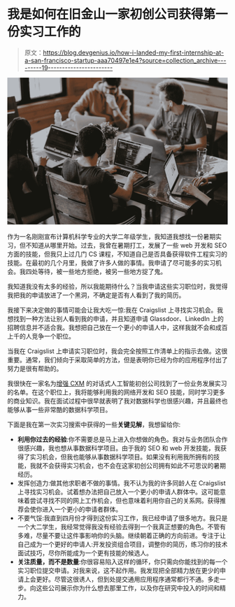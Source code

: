 # 我是如何在旧金山一家初创公司获得第一份实习工作的

> 原文：<https://blog.devgenius.io/how-i-landed-my-first-internship-at-a-san-francisco-startup-aaa70497e1e4?source=collection_archive---------19----------------------->

![](img/aaedf29a341203f9a0571dca8b01c0c0.png)

作为一名刚刚宣布计算机科学专业的大学二年级学生，我知道我想找一份暑期实习，但不知道从哪里开始。过去，我曾在暑期打工，发展了一些 web 开发和 SEO 方面的技能，但我只上过几门 CS 课程，不知道自己是否具备获得软件工程实习的技能。在最初的几个月里，我做了许多人做的事情。我申请了尽可能多的实习机会。我四处等待，被一些地方拒绝，被另一些地方捉了鬼。

我知道我没有太多的经验，所以我能期待什么？当我申请这些实习职位时，我觉得我把我的申请放进了一个黑洞，不确定是否有人看到了我的简历。

我接下来决定做的事情可能会让我大吃一惊:我在 Craigslist 上寻找实习机会。我想找到一种方法让别人看到我的申请，并且知道申请 Glassdoor、LinkedIn 上的招聘信息并不适合我。我想把自己放在一个更小的申请人中，这样我就不会和成百上千的人竞争一个职位。

当我在 Craigslist 上申请实习职位时，我会完全按照工作清单上的指示去做。这很重要。通常，我们倾向于采取简单的方法，但是表明你已经为你的应用程序付出了努力是很有帮助的。

我很快在一家名为[增强 CXM](https://www.augmentcxm.com/) 的对话式人工智能初创公司找到了一份业务发展实习的名单。在这个职位上，我将能够利用我的网络开发和 SEO 技能，同时学习更多的商业知识。我在面试过程中很早就表明了我对数据科学也很感兴趣，并且最终也能够从事一些非常酷的数据科学项目。

下面是我在第一次实习搜索中获得的一些**关键见解**，我想留给你:

*   **利用你过去的经验**:你不需要总是马上进入你想做的角色。我对与业务团队合作很感兴趣，我也想从事数据科学项目。由于我的 SEO 和 web 开发技能，我获得了实习机会，但我也能够从事数据科学项目。如果没有利用我所拥有的技能，我就不会获得实习机会，也不会在这家初创公司拥有如此不可思议的暑期经历。
*   发挥创造力:做其他求职者不做的事情。我不认为我的许多同龄人在 Craigslist 上寻找实习机会。试着想办法把自己放入一个更小的申请人群体中。这可能意味着尝试寻找不同的网上工作机会，但也意味着利用你自己的关系网。获得推荐会使你进入一个更小的申请者群体。
*   不要气馁:我直到四月份才得到这份实习工作，我已经申请了很多地方。我只是一个大二学生，我经常觉得我没有经验去得到一个我真正想要的角色。不管有多难，尽量不要让这件事影响你的头脑。继续朝着正确的方向前进。专注于让自己成为一个更好的申请人:开发投资组合项目，调整你的简历，练习你的技术面试技巧，尽你所能成为一个更有技能的候选人。
*   **关注质量，而不是数量**:你很容易陷入这样的循环，你只需向你能找到的每一个实习职位提交申请。对我来说，这不起作用。我发现把全部精力放在更少的申请上会更好。尽管这很诱人，但到处提交通用应用程序通常都行不通。多走一步。向这些公司展示你为什么想去那里工作，以及你在研究中投入的时间和精力。